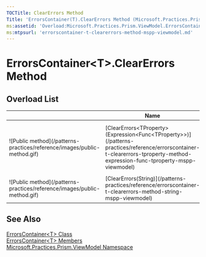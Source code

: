 ```yaml
---
TOCTitle: ClearErrors Method
Title: 'ErrorsContainer(T).ClearErrors Method (Microsoft.Practices.Prism.ViewModel)'
ms:assetid: 'Overload:Microsoft.Practices.Prism.ViewModel.ErrorsContainer\`1.ClearErrors'
ms:mtpsurl: 'errorscontainer-t-clearerrors-method-mspp-viewmodel.md'
---
```


# ErrorsContainer&lt;T&gt;.ClearErrors Method

## Overload List

<table>

<thead>
<tr class="header">
<th> </th>
<th>Name</th>
<th>Description</th>
</tr>
</thead>
<tbody>
<tr class="odd">
<td>![Public method](/patterns-practices/reference/images/public-method.gif)</td>
<td>[ClearErrors&lt;TProperty&gt;(Expression&lt;Func&lt;TProperty&gt;&gt;)](/patterns-practices/reference/errorscontainer-t-clearerrors-tproperty-method-expression-func-tproperty-mspp-viewmodel)</td>
<td><div class="summary">
Clears the errors for the property indicated by the property expression.
</div></td>
</tr>
<tr class="even">
<td>![Public method](/patterns-practices/reference/images/public-method.gif)</td>
<td>[ClearErrors(String)](/patterns-practices/reference/errorscontainer-t-clearerrors-method-string-mspp-viewmodel)</td>
<td><div class="summary">
Clears the errors for a property.
</div></td>
</tr>
</tbody>
</table>

## See Also

[ErrorsContainer&lt;T&gt; Class](/patterns-practices/reference/errorscontainer-t-class-mspp-viewmodel)  
[ErrorsContainer&lt;T&gt; Members](/patterns-practices/reference/errorscontainer-t-members-mspp-viewmodel)  
[Microsoft.Practices.Prism.ViewModel Namespace](/patterns-practices/reference/mspp-viewmodel-namespace)  